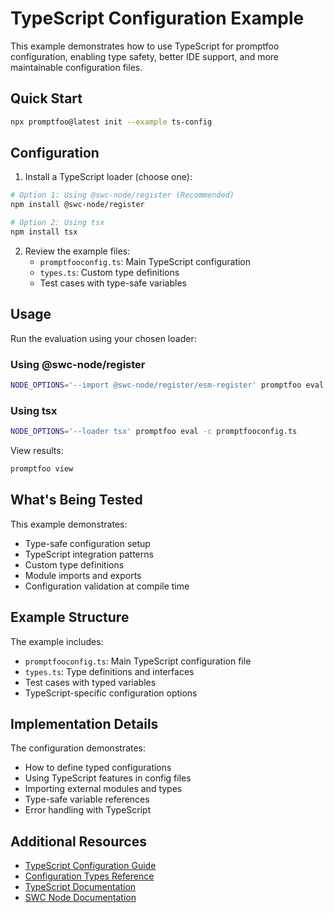 # TypeScript Configuration Example

This example demonstrates how to use TypeScript for promptfoo configuration, enabling type safety, better IDE support, and more maintainable configuration files.

## Quick Start

```bash
npx promptfoo@latest init --example ts-config
```

## Configuration

1. Install a TypeScript loader (choose one):

```bash
# Option 1: Using @swc-node/register (Recommended)
npm install @swc-node/register

# Option 2: Using tsx
npm install tsx
```

2. Review the example files:
   - `promptfooconfig.ts`: Main TypeScript configuration
   - `types.ts`: Custom type definitions
   - Test cases with type-safe variables

## Usage

Run the evaluation using your chosen loader:

### Using @swc-node/register

```bash
NODE_OPTIONS='--import @swc-node/register/esm-register' promptfoo eval -c promptfooconfig.ts
```

### Using tsx

```bash
NODE_OPTIONS='--loader tsx' promptfoo eval -c promptfooconfig.ts
```

View results:

```bash
promptfoo view
```

## What's Being Tested

This example demonstrates:

- Type-safe configuration setup
- TypeScript integration patterns
- Custom type definitions
- Module imports and exports
- Configuration validation at compile time

## Example Structure

The example includes:

- `promptfooconfig.ts`: Main TypeScript configuration file
- `types.ts`: Type definitions and interfaces
- Test cases with typed variables
- TypeScript-specific configuration options

## Implementation Details

The configuration demonstrates:

- How to define typed configurations
- Using TypeScript features in config files
- Importing external modules and types
- Type-safe variable references
- Error handling with TypeScript

## Additional Resources

- [TypeScript Configuration Guide](https://promptfoo.dev/docs/configuration/typescript)
- [Configuration Types Reference](https://promptfoo.dev/docs/configuration/types)
- [TypeScript Documentation](https://www.typescriptlang.org/docs/)
- [SWC Node Documentation](https://swc.rs/docs/usage/swc-node)
